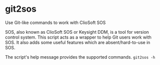 # git2sos
Use Git-like commands to work with ClioSoft SOS

SOS, also known as ClioSoft SOS or Keysight DDM, is a tool for version control system.
This script acts as a wrapper to help Git users work with SOS.
It also adds some useful features which are absent/hard-to-use in SOS.

The script's help message provides the supported commands.
`git2sos -h`
